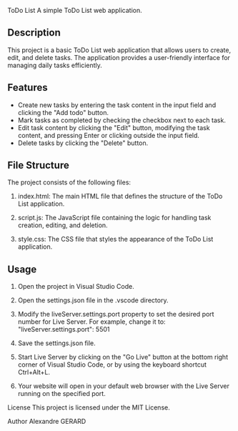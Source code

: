 ToDo List
A simple ToDo List web application.

## Description
This project is a basic ToDo List web application that allows users to create, edit, and delete tasks. The application provides a user-friendly interface for managing daily tasks efficiently.

## Features
- Create new tasks by entering the task content in the input field and clicking the "Add todo" button.
- Mark tasks as completed by checking the checkbox next to each task.
- Edit task content by clicking the "Edit" button, modifying the task content, and pressing Enter or clicking outside the input field.
- Delete tasks by clicking the "Delete" button.

## File Structure
The project consists of the following files:

1. index.html: The main HTML file that defines the structure of the ToDo List application.

2. script.js: The JavaScript file containing the logic for handling task creation, editing, and deletion.

3. style.css: The CSS file that styles the appearance of the ToDo List application.

## Usage
1. Open the project in Visual Studio Code.

2. Open the settings.json file in the .vscode directory.

3. Modify the liveServer.settings.port property to set the desired port number for Live Server. For example, change it to: "liveServer.settings.port": 5501

4. Save the settings.json file.

5. Start Live Server by clicking on the "Go Live" button at the bottom right corner of Visual Studio Code, or by using the keyboard shortcut Ctrl+Alt+L.

6. Your website will open in your default web browser with the Live Server running on the specified port.


License
This project is licensed under the MIT License.

Author
Alexandre GERARD
